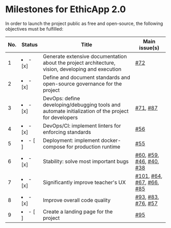 # Milestones for EthicApp 2.0

In order to launch the project public as free and open-source, the following objectives must be fulfilled:

<!-- Markdown's checkboxes won't work easily within a table, using emojis instead -->

| No. | Status         | Title                                                                                               | Main issue(s)                                                                                                                                                                                                                                                                                                                                                            |
| --- | -------------- | --------------------------------------------------------------------------------------------------- | ------------------------------------------------------------------------------------------------------------------------------------------------------------------------------------------------------------------------------------------------------------------------------------------------------------------------------------------------------------------------ |
| 1   | <li>- [x]</li> | Generate extensive documentation about the project architecture, vision, developing and execution   | [#72](https://github.com/EthicApp-Development/ethicapp-main/issues/72)                                                                                                                                                                                                                                                                                                   |
| 2   | <li>- [x]</li> | Define and document standards and open-source governance for the project                            |                                                                                                                                                                                                                                                                                                                                                                          |
| 3   | <li>- [x]</li> | DevOps: define developing/debugging tools and automate initialization of the project for developers | [#71](https://github.com/EthicApp-Development/ethicapp-main/issues/71), [#87](https://github.com/EthicApp-Development/ethicapp-main/issues/87)                                                                                                                                                                                                                           |
| 4   | <li>- [x]</li> | DevOps/CI: implement linters for enforcing standards                                                | [#56](https://github.com/EthicApp-Development/ethicapp-main/issues/56)                                                                                                                                                                                                                                                                                                   |
| 5   | <li>- [ ]</li> | Deployment: implement docker-compose for production runtime                                         | [#55](https://github.com/EthicApp-Development/ethicapp-main/issues/55)                                                                                                                                                                                                                                                                                                   |
| 6   | <li>- [x]</li> | Stability: solve most important bugs                                                                | [#60](https://github.com/EthicApp-Development/ethicapp-main/issues/60), [#59](https://github.com/EthicApp-Development/ethicapp-main/issues/59), [#46](https://github.com/EthicApp-Development/ethicapp-main/issues/46), [#40](https://github.com/EthicApp-Development/ethicapp-main/issues/40), [#38](https://github.com/EthicApp-Development/ethicapp-main/issues/38)   |
| 7   | <li>- [x]</li> | Significantly improve teacher's UX                                                                  | [#101](https://github.com/EthicApp-Development/ethicapp-main/issues/101), [#64](https://github.com/EthicApp-Development/ethicapp-main/issues/64), [#67](https://github.com/EthicApp-Development/ethicapp-main/issues/67), [#66](https://github.com/EthicApp-Development/ethicapp-main/issues/66), [#85](https://github.com/EthicApp-Development/ethicapp-main/issues/85) |
| 8   | <li>- [x]</li> | Improve overall code quality                                                                        | [#93](https://github.com/EthicApp-Development/ethicapp-main/issues/93), [#83](https://github.com/EthicApp-Development/ethicapp-main/issues/83), [#76](https://github.com/EthicApp-Development/ethicapp-main/issues/76), [#57](https://github.com/EthicApp-Development/ethicapp-main/issues/57)                                                                           |
| 9   | <li>- [ ]</li> | Create a landing page for the project                                                               | [#95](https://github.com/EthicApp-Development/ethicapp-main/issues/95)                                                                                                                                                                                                                                                                                                   |
